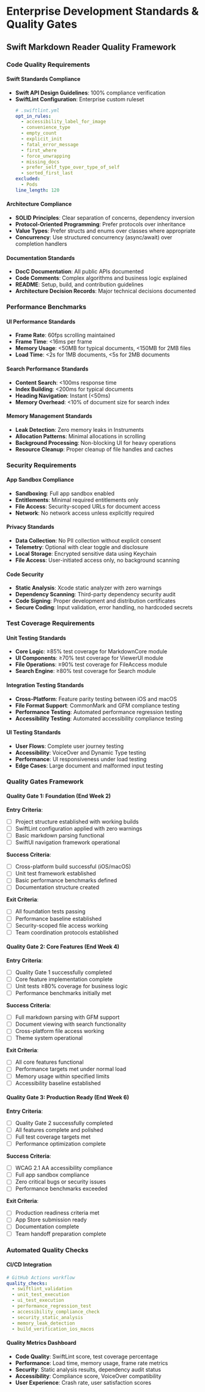 # Enterprise Development Standards & Quality Gates
## Swift Markdown Reader Quality Framework

### Code Quality Requirements

#### Swift Standards Compliance
- **Swift API Design Guidelines**: 100% compliance verification
- **SwiftLint Configuration**: Enterprise custom ruleset
  ```yaml
  # .swiftlint.yml
  opt_in_rules:
    - accessibility_label_for_image
    - convenience_type
    - empty_count
    - explicit_init
    - fatal_error_message
    - first_where
    - force_unwrapping
    - missing_docs
    - prefer_self_type_over_type_of_self
    - sorted_first_last
  excluded:
    - Pods
  line_length: 120
  ```

#### Architecture Compliance
- **SOLID Principles**: Clear separation of concerns, dependency inversion
- **Protocol-Oriented Programming**: Prefer protocols over inheritance
- **Value Types**: Prefer structs and enums over classes where appropriate
- **Concurrency**: Use structured concurrency (async/await) over completion handlers

#### Documentation Standards
- **DocC Documentation**: All public APIs documented
- **Code Comments**: Complex algorithms and business logic explained
- **README**: Setup, build, and contribution guidelines
- **Architecture Decision Records**: Major technical decisions documented

### Performance Benchmarks

#### UI Performance Standards
- **Frame Rate**: 60fps scrolling maintained
- **Frame Time**: <16ms per frame
- **Memory Usage**: <50MB for typical documents, <150MB for 2MB files
- **Load Time**: <2s for 1MB documents, <5s for 2MB documents

#### Search Performance Standards
- **Content Search**: <100ms response time
- **Index Building**: <200ms for typical documents
- **Heading Navigation**: Instant (<50ms)
- **Memory Overhead**: <10% of document size for search index

#### Memory Management Standards
- **Leak Detection**: Zero memory leaks in Instruments
- **Allocation Patterns**: Minimal allocations in scrolling
- **Background Processing**: Non-blocking UI for heavy operations
- **Resource Cleanup**: Proper cleanup of file handles and caches

### Security Requirements

#### App Sandbox Compliance
- **Sandboxing**: Full app sandbox enabled
- **Entitlements**: Minimal required entitlements only
- **File Access**: Security-scoped URLs for document access
- **Network**: No network access unless explicitly required

#### Privacy Standards
- **Data Collection**: No PII collection without explicit consent
- **Telemetry**: Optional with clear toggle and disclosure
- **Local Storage**: Encrypted sensitive data using Keychain
- **File Access**: User-initiated access only, no background scanning

#### Code Security
- **Static Analysis**: Xcode static analyzer with zero warnings
- **Dependency Scanning**: Third-party dependency security audit
- **Code Signing**: Proper development and distribution certificates
- **Secure Coding**: Input validation, error handling, no hardcoded secrets

### Test Coverage Requirements

#### Unit Testing Standards
- **Core Logic**: ≥85% test coverage for MarkdownCore module
- **UI Components**: ≥70% test coverage for ViewerUI module
- **File Operations**: ≥90% test coverage for FileAccess module
- **Search Engine**: ≥80% test coverage for Search module

#### Integration Testing Standards
- **Cross-Platform**: Feature parity testing between iOS and macOS
- **File Format Support**: CommonMark and GFM compliance testing
- **Performance Testing**: Automated performance regression testing
- **Accessibility Testing**: Automated accessibility compliance testing

#### UI Testing Standards
- **User Flows**: Complete user journey testing
- **Accessibility**: VoiceOver and Dynamic Type testing
- **Performance**: UI responsiveness under load testing
- **Edge Cases**: Large document and malformed input testing

### Quality Gates Framework

#### Quality Gate 1: Foundation (End Week 2)
**Entry Criteria**:
- [ ] Project structure established with working builds
- [ ] SwiftLint configuration applied with zero warnings
- [ ] Basic markdown parsing functional
- [ ] SwiftUI navigation framework operational

**Success Criteria**:
- [ ] Cross-platform build successful (iOS/macOS)
- [ ] Unit test framework established
- [ ] Basic performance benchmarks defined
- [ ] Documentation structure created

**Exit Criteria**:
- [ ] All foundation tests passing
- [ ] Performance baseline established
- [ ] Security-scoped file access working
- [ ] Team coordination protocols established

#### Quality Gate 2: Core Features (End Week 4)
**Entry Criteria**:
- [ ] Quality Gate 1 successfully completed
- [ ] Core feature implementation complete
- [ ] Unit tests ≥80% coverage for business logic
- [ ] Performance benchmarks initially met

**Success Criteria**:
- [ ] Full markdown parsing with GFM support
- [ ] Document viewing with search functionality
- [ ] Cross-platform file access working
- [ ] Theme system operational

**Exit Criteria**:
- [ ] All core features functional
- [ ] Performance targets met under normal load
- [ ] Memory usage within specified limits
- [ ] Accessibility baseline established

#### Quality Gate 3: Production Ready (End Week 6)
**Entry Criteria**:
- [ ] Quality Gate 2 successfully completed
- [ ] All features complete and polished
- [ ] Full test coverage targets met
- [ ] Performance optimization complete

**Success Criteria**:
- [ ] WCAG 2.1 AA accessibility compliance
- [ ] Full app sandbox compliance
- [ ] Zero critical bugs or security issues
- [ ] Performance benchmarks exceeded

**Exit Criteria**:
- [ ] Production readiness criteria met
- [ ] App Store submission ready
- [ ] Documentation complete
- [ ] Team handoff preparation complete

### Automated Quality Checks

#### CI/CD Integration
```yaml
# GitHub Actions workflow
quality_checks:
  - swiftlint_validation
  - unit_test_execution
  - ui_test_execution
  - performance_regression_test
  - accessibility_compliance_check
  - security_static_analysis
  - memory_leak_detection
  - build_verification_ios_macos
```

#### Quality Metrics Dashboard
- **Code Quality**: SwiftLint score, test coverage percentage
- **Performance**: Load time, memory usage, frame rate metrics
- **Security**: Static analysis results, dependency audit status
- **Accessibility**: Compliance score, VoiceOver compatibility
- **User Experience**: Crash rate, user satisfaction scores